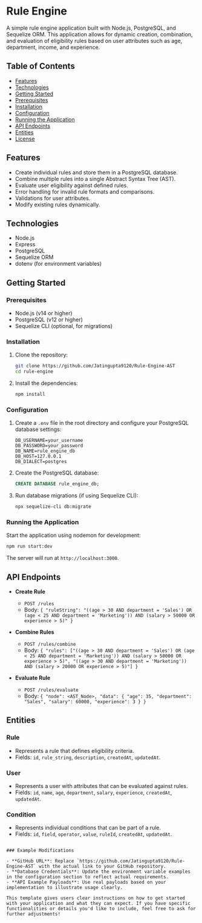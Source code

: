 # Rule Engine

A simple rule engine application built with Node.js, PostgreSQL, and Sequelize ORM. This application allows for dynamic creation, combination, and evaluation of eligibility rules based on user attributes such as age, department, income, and experience.

## Table of Contents

- [Features](#features)
- [Technologies](#technologies)
- [Getting Started](#getting-started)
- [Prerequisites](#prerequisites)
- [Installation](#installation)
- [Configuration](#configuration)
- [Running the Application](#running-the-application)
- [API Endpoints](#api-endpoints)
- [Entities](#entities)
- [License](#license)

## Features

- Create individual rules and store them in a PostgreSQL database.
- Combine multiple rules into a single Abstract Syntax Tree (AST).
- Evaluate user eligibility against defined rules.
- Error handling for invalid rule formats and comparisons.
- Validations for user attributes.
- Modify existing rules dynamically.

## Technologies

- Node.js
- Express
- PostgreSQL
- Sequelize ORM
- dotenv (for environment variables)

## Getting Started

### Prerequisites

- Node.js (v14 or higher)
- PostgreSQL (v12 or higher)
- Sequelize CLI (optional, for migrations)

### Installation

1. Clone the repository:

   ```bash
   git clone https://github.com/Jatingupta9120/Rule-Engine-AST
   cd rule-engine
   ```

2. Install the dependencies:

   ```bash
   npm install
   ```

### Configuration

1. Create a `.env` file in the root directory and configure your PostgreSQL database settings:

   ```plaintext
   DB_USERNAME=your_username
   DB_PASSWORD=your_password
   DB_NAME=rule_engine_db
   DB_HOST=127.0.0.1
   DB_DIALECT=postgres
   ```

2. Create the PostgreSQL database:

   ```sql
   CREATE DATABASE rule_engine_db;
   ```

3. Run database migrations (if using Sequelize CLI):

   ```bash
   npx sequelize-cli db:migrate
   ```

### Running the Application

Start the application using nodemon for development:

```bash
npm run start:dev
```

The server will run at `http://localhost:3000`.

## API Endpoints

- **Create Rule**
  - `POST /rules`
  - Body: `{ "ruleString": "((age > 30 AND department = 'Sales') OR (age < 25 AND department = 'Marketing')) AND (salary > 50000 OR experience > 5)" }`
  
- **Combine Rules**
  - `POST /rules/combine`
  - Body: `{ "rules": ["((age > 30 AND department = 'Sales') OR (age < 25 AND department = 'Marketing')) AND (salary > 50000 OR experience > 5)", "((age > 30 AND department = 'Marketing')) AND (salary > 20000 OR experience > 5)"] }`
  
- **Evaluate Rule**
  - `POST /rules/evaluate`
  - Body: `{ "node": <AST_Node>, "data": { "age": 35, "department": "Sales", "salary": 60000, "experience": 3 } }`

## Entities

### Rule
- Represents a rule that defines eligibility criteria.
- Fields: `id`, `rule_string`, `description`, `createdAt`, `updatedAt`.

### User
- Represents a user with attributes that can be evaluated against rules.
- Fields: `id`, `name`, `age`, `department`, `salary`, `experience`, `createdAt`, `updatedAt`.

### Condition
- Represents individual conditions that can be part of a rule.
- Fields: `id`, `field`, `operator`, `value`, `ruleId`, `createdAt`, `updatedAt`.

```

### Example Modifications

- **GitHub URL**: Replace `https://github.com/Jatingupta9120/Rule-Engine-AST` with the actual link to your GitHub repository.
- **Database Credentials**: Update the environment variable examples in the configuration section to reflect actual requirements.
- **API Example Payloads**: Use real payloads based on your implementation to illustrate usage clearly.

This template gives users clear instructions on how to get started with your application and what they can expect. If you have specific functionalities or details you'd like to include, feel free to ask for further adjustments!
